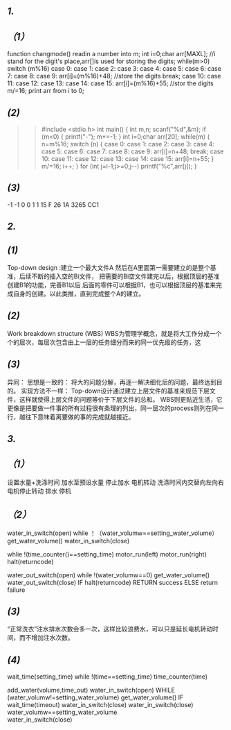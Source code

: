 ## *1.*
## ***（1）***
function changmode()
    readin a number into m;
    int i=0;char arr[MAXL];       //i stand for the digit's place,arr[]is used for storing the digits;
    while(m>0)
        switch (m%16)
            case 0: case 1: case 2: case 3: case 4: case 5: case 6: case 7: case 8: case 9:
                arr[i]=(m%16)+48;                                                                           //store the digits
                break;
            case 10: case 11: case 12: case 13: case 14: case 15:
                arr[i]=(m%16)+55;                                                                           //stor the digits
        m/=16;
print arr from i to 0;
## ***(2)***
>>#include <stdio.h>
>>int main()
>>{
>>	int m,n;
>>	scanf("%d",&m);
>>	if (m<0) 
>>	{
>>		printf("-");
>>		m*=-1;
>>	}
>>	int i=0;char arr[20];
>>	while(m)
>>	{
>>		n=m%16;
>>		switch (n)
>>		{
>>			case 0: case 1: case 2: case 3: case 4: case 5: case 6: case 7: case 8: case 9:
>>				arr[i]=n+48;
>>				break;
>>			case 10: case 11: case 12: case 13: case 14: case 15:
>>			 	arr[i]=n+55;
>>		}
>>		m/=16;
>>		i++;
>>	}
>>	for (int j=i-1;j>=0;j--)
>>		printf("%c",arr[j]);
>>} 
## ***(3)***
-1    -1
0     0
1     1
15    F
26    1A
3265  CC1
## *2.*
## ***(1)***
Top-down design :建立一个最大文件A 然后在A里面第一需要建立的是整个基准，后续不断的插入空的Bi文件， 把需要的Bi空文件建完以后，根据顶层的基准创建B1的功能，完善B1以后 后面的零件可以根据B1，也可以根据顶层的基准来完成自身的创建。以此类推，直到完成整个A的建立。
## ***(2)***
Work breakdown structure (WBS) WBS为管理学概念，就是将大工作分成一个个的层次，每层次包含由上一层的任务细分而来的同一优先级的任务，这
## ***(3)***
异同：
思想是一致的：
    将大的问题分解，再逐一解决细化后的问题，最终达到目的。 
实现方法不一样：
    Top-down设计通过建立上层文件的基准来规范下层文件，这样就使得上层文件的问题等价于下层文件的总和。 
    WBS则更贴近生活，它更像是把要做一件事的所有过程很有条理的列出，同一层次的process则列在同一行，越往下意味着离要做的事的完成就越接近。
## *3.*
## ***（1）***
设置水量+洗涤时间
加水至预设水量
停止加水
电机转动
洗涤时间内交替向左向右
电机停止转动
排水
停机
## ***（2）***
water_in_switch(open)
while ！（water_volumw==setting_water_volume）
    get_water_volume() 
water_in_switch(close)

whlie !(time_counter()==setting_time)
    motor_run(left)
    motor_run(right)
halt(returncode)

water_out_switch(open) 
while !(water_volumw==0)
    get_water_volume()
water_out_switch(close) 
IF halt(returncode) 
    RETURN success
    ELSE return failure
## ***(3)***
“正常洗衣”注水排水次数会多一次，这样比较浪费水，可以只是延长电机转动时间，而不增加注水次数。
## ***(4)***
wait_time(setting_time)
    while !(time==setting_time)
        time_counter(time)


add_water(volume,time_out)
    water_in_switch(open)
    WHILE (water_volumw!=setting_water_volume)
        get_water_volume() 
        IF wait_time(timeout) 
            water_in_switch(close) 
            water_in_switch(close) 
        water_volumw==setting_water_volume   
        water_in_switch(close)
